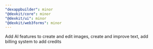 ```yaml
---
"dexappbuilder": minor
"@dexkit/core": minor
"@dexkit/ui": minor
"@dexkit/web3forms": minor
---
```


Add AI features to create and edit images, create and improve text, add billing system to add credits
